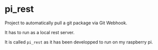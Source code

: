 # pi_rest

Project to automatically pull a git package via Git Webhook.

It has to run as a local rest server.

It is called `pi_rest` as it has been developped to run on my raspberry pi.